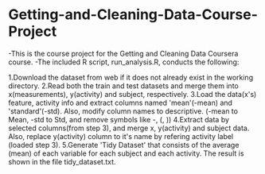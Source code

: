 # Getting-and-Cleaning-Data-Course-Project

-This is the course project for the Getting and Cleaning Data Coursera course.
-The included R script, run_analysis.R, conducts the following:


1.Download the dataset from web if it does not already exist in the working directory.
2.Read both the train and test datasets and merge them into x(measurements), y(activity) and subject, respectively.
3.Load the data(x's) feature, activity info and extract columns named 'mean'(-mean) and 'standard'(-std). Also, modify column names to descriptive. (-mean to Mean, -std to Std, and remove symbols like -, (, ))
4.Extract data by selected columns(from step 3), and merge x, y(activity) and subject data. Also, replace y(activity) column to it's name by refering activity label (loaded step 3).
5.Generate 'Tidy Dataset' that consists of the average (mean) of each variable for each subject and each activity. The result is shown in the file tidy_dataset.txt.